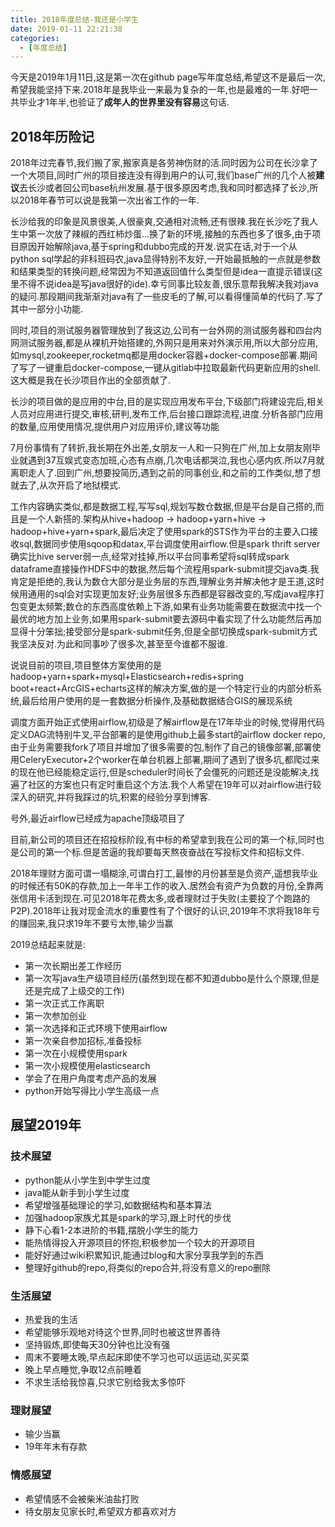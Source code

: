```yaml
---
title: 2018年度总结-我还是小学生
date: 2019-01-11 22:21:38
categories:
  - [年度总结]
---
```


今天是2019年1月11日,这是第一次在github page写年度总结,希望这不是最后一次,希望我能坚持下来.2018年是我毕业一来最为复杂的一年,也是最难的一年.好吧一共毕业才1年半,也验证了**成年人的世界里没有容易**这句话.

<!-- more -->

## 2018年历险记

2018年过完春节,我们搬了家,搬家真是各劳神伤财的活.同时因为公司在长沙拿了一个大项目,同时广州的项目接连没有得到用户的认可,我们base广州的几个人被**建议**去长沙或者回公司base杭州发展.基于很多原因考虑,我和同时都选择了长沙,所以2018年春节可以说是我第一次出省工作的一年.

长沙给我的印象是风景很美,人很豪爽,交通相对流畅,还有很辣.我在长沙吃了我人生中第一次放了辣椒的西红柿炒蛋...换了新的环境,接触的东西也多了很多,由于项目原因开始解除java,基于spring和dubbo完成的开发.说实在话,对于一个从python sql学起的非科班码农,java显得特别不友好,一开始最抵触的一点就是参数和结果类型的转换问题,经常因为不知道返回值什么类型但是idea一直提示错误(这里不得不说idea是写java很好的ide).幸亏同事比较友善,很乐意帮我解决我对java的疑问.那段期间我渐渐对java有了一些皮毛的了解,可以看得懂简单的代码了.写了其中一部分小功能.

同时,项目的测试服务器管理放到了我这边,公司有一台外网的测试服务器和四台内网测试服务器,都是从裸机开始搭建的,外网只是用来对外演示用,所以大部分应用,如mysql,zookeeper,rocketmq都是用docker容器+docker-compose部署.期间了写了一键重启docker-compose,一键从gitlab中拉取最新代码更新应用的shell.这大概是我在长沙项目作出的全部贡献了.

长沙的项目做的是应用的中台,目的是实现应用发布平台,下级部门将建设完后,相关人员对应用进行提交,审核,研判,发布工作,后台接口跟踪流程,进度.分析各部门应用的数量,应用使用情况,提供用户对应用评价,建议等功能

7月份事情有了转折,我长期在外出差,女朋友一人和一只狗在广州,加上女朋友刚毕业就遇到37互娱式变态加班,心态有点崩,几次电话都哭泣,我也心感内疚.所以7月就离职走人了.回到广州,想要投简历,遇到之前的同事创业,和之前的工作类似,想了想就去了,从次开启了地狱模式.

工作内容确实类似,都是数据工程,写写sql,规划写数仓数据,但是平台是自己搭的,而且是一个人新搭的.架构从hive+hadoop -> hadoop+yarn+hive -> hadoop+hive+yarn+spark,最后决定了使用spark的STS作为平台的主要入口接收sql,数据同步使用sqoop和datax,平台调度使用airflow.但是spark thrift server确实比hive server弱一点,经常对挂掉,所以平台同事希望将sql转成spark dataframe直接操作HDFS中的数据,然后每个流程用spark-submit提交java类.我肯定是拒绝的,我认为数仓大部分是业务层的东西,理解业务并解决他才是王道,这时候用通用的sql会对实现更加友好;业务层很多东西都是容器改变的,写成java程序打包变更太频繁;数仓的东西高度依赖上下游,如果有业务功能需要在数据流中找一个最优的地方加上业务,如果用spark-submit要去源码中看实现了什么功能然后再加显得十分笨拙;接受部分是spark-submit任务,但是全部切换成spark-submit方式我坚决反对.为此和同事吵了很多次,甚至至今谁都不服谁.

说说目前的项目,项目整体方案使用的是hadoop+yarn+spark+mysql+Elasticsearch+redis+spring boot+react+ArcGIS+echarts这样的解决方案,做的是一个特定行业的内部分析系统,最后给用户使用的是一套数据分析操作,及基础数据结合GIS的展现系统

调度方面开始正式使用airflow,初级是了解airflow是在17年毕业的时候,觉得用代码定义DAG流特别牛叉,平台部署的是使用github上最多start的airflow docker repo,由于业务需要我fork了项目并增加了很多需要的包,制作了自己的镜像部署,部署使用CeleryExecutor+2个worker在单台机器上部署,期间了遇到了很多坑,都爬过来的现在他已经能稳定运行,但是scheduler时间长了会僵死的问题还是没能解决,找遍了社区的方案也只有定时重启这个方法.我个人希望在19年可以对airflow进行较深入的研究,并将我踩过的坑,积累的经验分享到博客.

号外,最近airflow已经成为apache顶级项目了

目前,新公司的项目还在招投标阶段,有中标的希望拿到我在公司的第一个标,同时也是公司的第一个标.但是苦逼的我却要每天熬夜奋战在写投标文件和招标文件.

2018年理财方面可谓一塌糊涂,可谓白打工,最惨的月份甚至是负资产,遥想我毕业的时候还有50K的存款,加上一年半工作的收入.居然会有资产为负数的月份,全靠两张信用卡活到现在.可见2018年花费太多,或者理财过于失败(主要投了个跑路的P2P).2018年让我对现金流水的重要性有了个很好的认识,2019年不求将我18年亏的赚回来,我只求19年不要亏太惨,输少当赢

2019总结起来就是:

* 第一次长期出差工作经历
* 第一次写java生产级项目经历(虽然到现在都不知道dubbo是什么个原理,但是还是完成了上级交的工作)
* 第一次正式工作离职
* 第一次参加创业
* 第一次选择和正式环境下使用airflow
* 第一次亲自参加招标,准备投标
* 第一次在小规模使用spark
* 第一次小规模使用elasticsearch
* 学会了在用户角度考虑产品的发展
* python开始写得比小学生高级一点

## 展望2019年

### 技术展望

* python能从小学生到中学生过度
* java能从新手到小学生过度
* 希望增强基础理论的学习,如数据结构和基本算法
* 加强hadoop家族尤其是spark的学习,跟上时代的步伐
* 静下心看1-2本进阶的书籍,摆脱小学生的能力
* 能热情得投入开源项目的怀抱,积极参加一个较大的开源项目
* 能好好通过wiki积累知识,能通过blog和大家分享我学到的东西
* 整理好github的repo,将类似的repo合并,将没有意义的repo删除

### 生活展望

* 热爱我的生活
* 希望能够乐观地对待这个世界,同时也被这世界善待
* 坚持锻炼,即使每天30分钟也比没有强
* 周末不要睡太晚,早点起床即使不学习也可以运运动,买买菜
* 晚上早点睡觉,争取12点前睡着
* 不求生活给我惊喜,只求它别给我太多惊吓

### 理财展望

* 输少当赢
* 19年年末有存款

### 情感展望

* 希望情感不会被柴米油盐打败
* 待女朋友见家长时,希望双方都喜欢对方
